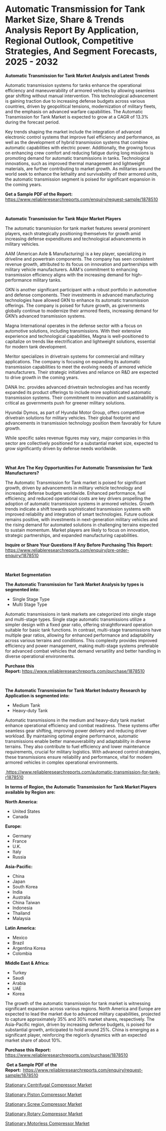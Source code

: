 <p><h1>Automatic Transmission for Tank Market Size, Share & Trends Analysis Report By Application, Regional Outlook, Competitive Strategies, And Segment Forecasts, 2025 - 2032</h1></p><p><strong>Automatic Transmission for Tank Market Analysis and Latest Trends</strong></p>
<p><p>Automatic transmission systems for tanks enhance the operational efficiency and maneuverability of armored vehicles by allowing seamless gear shifting without manual intervention. This technological advancement is gaining traction due to increasing defense budgets across various countries, driven by geopolitical tensions, modernization of military fleets, and the emphasis on advanced warfare capabilities. The Automatic Transmission for Tank Market is expected to grow at a CAGR of 13.3% during the forecast period. </p><p>Key trends shaping the market include the integration of advanced electronic control systems that improve fuel efficiency and performance, as well as the development of hybrid transmission systems that combine automatic capabilities with electric power. Additionally, the growing focus on enhancing crew comfort and reducing fatigue during long missions is promoting demand for automatic transmissions in tanks. Technological innovations, such as improved thermal management and lightweight materials, are further contributing to market growth. As militaries around the world seek to enhance the lethality and survivability of their armored units, the automatic transmission segment is poised for significant expansion in the coming years.</p></p>
<p><strong>Get a Sample PDF of the Report:&nbsp;</strong> <a href="https://www.reliableresearchreports.com/enquiry/request-sample/1878510?utm_campaign=2298&utm_medium=2&utm_source=Github&utm_content=ia&utm_term=01032025&utm_id=automatic-transmission-for-tank">https://www.reliableresearchreports.com/enquiry/request-sample/1878510</a></p>
<p>&nbsp;</p>
<p><strong>Automatic Transmission for Tank Major Market Players</strong></p>
<p><p>The automatic transmission for tank market features several prominent players, each strategically positioning themselves for growth amid increasing defense expenditures and technological advancements in military vehicles.</p><p>AAM (American Axle & Manufacturing) is a key player, specializing in driveline and powertrain components. The company has seen consistent revenue growth, attributed to its focus on innovation and partnerships with military vehicle manufacturers. AAM's commitment to enhancing transmission efficiency aligns with the increasing demand for high-performance military tanks.</p><p>GKN is another significant participant with a robust portfolio in automotive and defense components. Their investments in advanced manufacturing technologies have allowed GKN to enhance its automatic transmission offerings. The company is poised for future growth, as governments globally continue to modernize their armored fleets, increasing demand for GKN’s advanced transmission systems.</p><p>Magna International operates in the defense sector with a focus on automotive solutions, including transmissions. With their extensive experience and technological capabilities, Magna is well-positioned to capitalize on trends like electrification and lightweight solutions, essential for modern tank development.</p><p>Meritor specializes in drivetrain systems for commercial and military applications. The company is focusing on expanding its automatic transmission capabilities to meet the evolving needs of armored vehicle manufacturers. Their strategic initiatives and reliance on R&D are expected to drive growth in the coming years.</p><p>DANA Inc. provides advanced drivetrain technologies and has recently expanded its product offerings to include more sophisticated automatic transmission systems. Their commitment to innovation and sustainability is critical as governments push for greener military solutions.</p><p>Hyundai Dymos, as part of Hyundai Motor Group, offers competitive drivetrain solutions for military vehicles. Their global footprint and advancements in transmission technology position them favorably for future growth.</p><p>While specific sales revenue figures may vary, major companies in this sector are collectively positioned for a substantial market size, expected to grow significantly driven by defense needs worldwide.</p></p>
<p>&nbsp;</p>
<p><strong>What Are The Key Opportunities For Automatic Transmission for Tank Manufacturers?</strong></p>
<p><p>The Automatic Transmission for Tank market is poised for significant growth, driven by advancements in military vehicle technology and increasing defense budgets worldwide. Enhanced performance, fuel efficiency, and reduced operational costs are key drivers propelling the adoption of automatic transmission systems in armored vehicles. Growth trends indicate a shift towards sophisticated transmission systems with improved reliability and integration of smart technologies. Future outlook remains positive, with investments in next-generation military vehicles and the rising demand for automated solutions in challenging terrains expected to sustain momentum. Market players are likely to focus on innovation, strategic partnerships, and expanded manufacturing capabilities.</p></p>
<p><strong>Inquire or Share Your Questions If Any Before Purchasing This Report:</strong> <a href="https://www.reliableresearchreports.com/enquiry/pre-order-enquiry/1878510?utm_campaign=2298&utm_medium=2&utm_source=Github&utm_content=ia&utm_term=01032025&utm_id=automatic-transmission-for-tank">https://www.reliableresearchreports.com/enquiry/pre-order-enquiry/1878510</a></p>
<p>&nbsp;</p>
<p><strong>Market Segmentation</strong></p>
<p><strong>The Automatic Transmission for Tank Market Analysis by types is segmented into:</strong></p>
<p><ul><li>Single Stage Type</li><li>Multi Stage Type</li></ul></p>
<p><p>Automatic transmissions in tank markets are categorized into single stage and multi-stage types. Single stage automatic transmissions utilize a simpler design with a fixed gear ratio, offering straightforward operation suitable for basic tank functions. In contrast, multi-stage transmissions have multiple gear ratios, allowing for enhanced performance and adaptability across various terrains and conditions. This complexity provides improved efficiency and power management, making multi-stage systems preferable for advanced combat vehicles that demand versatility and better handling in diverse operational environments.</p></p>
<p><strong>Purchase this Report:&nbsp;</strong><a href="https://www.reliableresearchreports.com/purchase/1878510?utm_campaign=2298&utm_medium=2&utm_source=Github&utm_content=ia&utm_term=01032025&utm_id=automatic-transmission-for-tank">https://www.reliableresearchreports.com/purchase/1878510</a></p>
<p>&nbsp;</p>
<p><strong>The Automatic Transmission for Tank Market Industry Research by Application is segmented into:</strong></p>
<p><ul><li>Medium Tank</li><li>Heavy-duty Tank</li></ul></p>
<p><p>Automatic transmissions in the medium and heavy-duty tank market enhance operational efficiency and combat readiness. These systems offer seamless gear shifting, improving power delivery and reducing driver workload. By maintaining optimal engine performance, automatic transmissions enable better maneuverability and adaptability in diverse terrains. They also contribute to fuel efficiency and lower maintenance requirements, crucial for military logistics. With advanced control strategies, these transmissions ensure reliability and performance, vital for modern armored vehicles in complex operational environments.</p></p>
<p><a href="https://www.reliableresearchreports.com/automatic-transmission-for-tank-r1878510?utm_campaign=2298&utm_medium=2&utm_source=Github&utm_content=ia&utm_term=01032025&utm_id=automatic-transmission-for-tank">&nbsp;https://www.reliableresearchreports.com/automatic-transmission-for-tank-r1878510</a></p>
<p><strong>In terms of Region, the Automatic Transmission for Tank Market Players available by Region are:</strong></p>
<p>
    <p> <strong> North America: </strong>
        <ul>
            <li>United States</li>
            <li>Canada</li>
        </ul>
        </p> 
    <p> <strong> Europe: </strong>
        <ul>
            <li>Germany</li>
            <li>France</li>
            <li>U.K.</li>
            <li>Italy</li>
            <li>Russia</li>
        </ul>
        </p> 
    <p> <strong> Asia-Pacific: </strong>
        <ul>
            <li>China</li>
            <li>Japan</li>
            <li>South Korea</li>
            <li>India</li>
            <li>Australia</li>
            <li>China Taiwan</li>
            <li>Indonesia</li>
            <li>Thailand</li>
            <li>Malaysia</li>
        </ul>
        </p> 
    <p> <strong> Latin America: </strong>
        <ul>
            <li>Mexico</li>
            <li>Brazil</li>
            <li>Argentina Korea</li>
            <li>Colombia</li>
        </ul>
        </p> 
    <p> <strong> Middle East & Africa: </strong>
        <ul>
            <li>Turkey</li>
            <li>Saudi</li>
            <li>Arabia</li>
            <li>UAE</li>
            <li>Korea</li>
        </ul>
    </p>
    </p>
<p><p>The growth of the automatic transmission for tank market is witnessing significant expansion across various regions. North America and Europe are expected to lead the market due to advanced military capabilities, projected to capture approximately 35% and 30% market shares, respectively. The Asia-Pacific region, driven by increasing defense budgets, is poised for substantial growth, anticipated to hold around 25%. China is emerging as a significant player, reinforcing the region’s dynamics with an expected market share of about 10%.</p></p>
<p><strong>Purchase this Report: </strong><a href="https://www.reliableresearchreports.com/purchase/1878510?utm_campaign=2298&utm_medium=2&utm_source=Github&utm_content=ia&utm_term=01032025&utm_id=automatic-transmission-for-tank">https://www.reliableresearchreports.com/purchase/1878510</a></p>
<p>&nbsp;<strong>Get a Sample PDF of the Report:&nbsp;&nbsp;</strong><a href="https://www.reliableresearchreports.com/enquiry/request-sample/1878510?utm_campaign=2298&utm_medium=2&utm_source=Github&utm_content=ia&utm_term=01032025&utm_id=automatic-transmission-for-tank">https://www.reliableresearchreports.com/enquiry/request-sample/1878510</a></p>
<p><strong></strong></p>
<p><p><a href="https://github.com/mateyappiazo/Market-Research-Report-List-1/blob/main/stationary-centrifugal-compressor-market.md?utm_campaign=2298&utm_medium=2&utm_source=Github&utm_content=ia&utm_term=01032025&utm_id=automatic-transmission-for-tank">Stationary Centrifugal Compressor Market</a></p><p><a href="https://github.com/voetzeszuh/Market-Research-Report-List-1/blob/main/stationary-piston-compressor-market.md?utm_campaign=2298&utm_medium=2&utm_source=Github&utm_content=ia&utm_term=01032025&utm_id=automatic-transmission-for-tank">Stationary Piston Compressor Market</a></p><p><a href="https://github.com/celpabembes/Market-Research-Report-List-1/blob/main/stationary-screw-compressor-market.md?utm_campaign=2298&utm_medium=2&utm_source=Github&utm_content=ia&utm_term=01032025&utm_id=automatic-transmission-for-tank">Stationary Screw Compressor Market</a></p><p><a href="https://github.com/gunbybeahmg1/Market-Research-Report-List-1/blob/main/stationary-rotary-compressor-market.md?utm_campaign=2298&utm_medium=2&utm_source=Github&utm_content=ia&utm_term=01032025&utm_id=automatic-transmission-for-tank">Stationary Rotary Compressor Market</a></p><p><a href="https://github.com/signallaikun/Market-Research-Report-List-1/blob/main/stationary-motorless-compressor-market.md?utm_campaign=2298&utm_medium=2&utm_source=Github&utm_content=ia&utm_term=01032025&utm_id=automatic-transmission-for-tank">Stationary Motorless Compressor Market</a></p></p>
